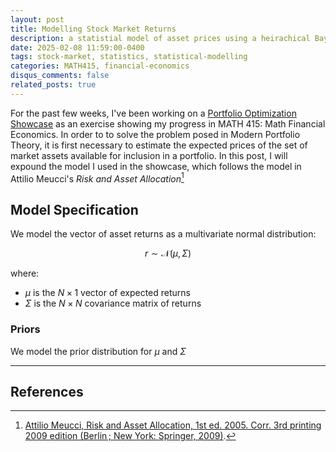 ```yaml
---
layout: post
title: Modelling Stock Market Returns
description: a statistial model of asset prices using a heirachical Bayesian model
date: 2025-02-08 11:59:00-0400
tags: stock-market, statistics, statistical-modelling
categories: MATH415, financial-economics
disqus_comments: false
related_posts: true
---
```



For the past few weeks, I've been working on a [Portfolio Optimization Showcase](/projects/financial_econ) as an exercise showing my progress in MATH 415: Math Financial Economics. In order to to solve the problem posed in Modern Portfolio Theory, it is first necessary to estimate the expected prices of the set of market assets available for inclusion in a portfolio. In this post, I will expound the model I used in the showcase, which follows the model in Attilio Meucci's *Risk and Asset Allocation*[^fn]

## **Model Specification**

We model the vector of asset returns as a multivariate normal distribution:

$$\begin{equation}r \sim \mathcal{N}(\mu, \Sigma)\end{equation}$$

where:
- $\mu$ is the $N \times 1$ vector of expected returns
- $\Sigma$ is the $N \times N$ covariance matrix of returns

### Priors

We model the prior distribution for $\mu$ and $\Sigma$

---
## **References**

[^fn]: [Attilio Meucci, Risk and Asset Allocation, 1st ed. 2005. Corr. 3rd printing 2009 edition (Berlin ; New York: Springer, 2009)](https://link.springer.com/book/10.1007/978-3-540-27904-4).
